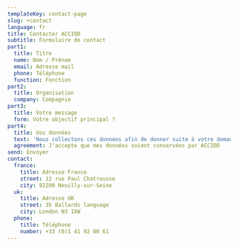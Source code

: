 ```yaml
---
templateKey: contact-page
slug: +contact
language: fr
title: Contacter ACCIOD
subtitle: Formulaire de contact
part1:
  title: Titre
  name: Nom / Prénom
  email: Adresse mail
  phone: Téléphone
  function: Fonction
part2:
  title: Organisation
  company: Compagnie
part3: 
  title: Votre message
  form: Votre objectif principal ?
part4:
  title: Vos données
  text: 'Nous collectons ces données afin de donner suite à votre demande de contact ou d’informations. Ces données peuvent être conservées 3 ans pour éventuellement vous contacter ultérieurement dans le cadre de notre activité marketing et commerciale. En cas de consentement, vous pouvez exercer votre droit de retrait en utilisant le formulaire ci-dessus : '
  agreement: J'accepte que mes données soient conservées par ACCIOD
send: Envoyer
contact:
  france:
    title: Adresse France
    street: 12 rue Paul Chatrousse
    city: 92200 Neuilly-sur-Seine
  uk:
    title: Adresse UK
    street: 35 Ballards language
    city: London N3 1XW
  phone:
    title: Téléphone
    number: +33 (0)1 41 92 80 61
---
```

